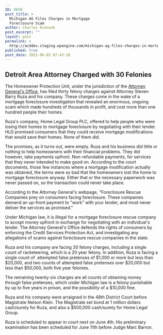 ```yaml
---
ID: 6650
post_title: >
  Michigan AG Files Charges in Mortgage
  Foreclosure Scam
author: Charles Kronzek
post_excerpt: ""
layout: post
permalink: >
  http://acddev.staging.wpengine.com/michigan-ag-files-charges-in-mortgage-foreclosure-scam.html
published: true
post_date: 2015-06-02 07:43:16
---
```

<h2><b>Detroit Area Attorney Charged with 30 Felonies </b></h2>
The Homeowner Protection Unit, under the jurisdiction of the <a href="http://www.michigan.gov/ag" target="_blank">Attorney General's Office</a>, has filed thirty felony charges against Attorney Steven Barry Ruza and his company. These charges come in the wake of a mortgage foreclosure investigation that revealed an enormous, ongoing scam which made hundreds of thousands in profit, and cost more than one hundred people their homes.<!--more-->

Ruza's company, Home Legal Group PLC, offered to help people who were losing their homes to mortgage foreclosure by negotiating with their lender. HLG promised consumers that they could receive mortgage modifications that would save their homes. None of them did.

The promises, as it turns out, were empty. Ruza and his business did little or nothing to help homeowners with their financial problems. They did however, take payments upfront. Non-refundable payments, for services that they never intended to make good on. According to the court documents, those few instances where a mortgage modification actually was obtained, the terms were so bad that the homeowners lost the home to mortgage foreclosure anyway. Either that or the necessary paperwork was never passed on, so the transaction could never take place.

According to the Attorney General's webpage, "Foreclosure Rescue Companies prey on consumers facing foreclosure. These companies demand an up-front payment to "work" with your lender, and most never deliver the services as promised."

Under Michigan law, it is illegal for a mortgage foreclosure rescue company to accept money upfront in exchange for negotiating with an individual's lender. The Attorney General's Office defends the rights of consumers by enforcing the Credit Services Protection Act, and investigating any allegations of scams against foreclosure rescue companies in the state.

Ruza and his company are facing 30 felony charges, including a single count of racketeering, which is a 20 year felony. In addition, Ruza is facing a single count of  attempted false pretenses of $1,000 or more but less than $20,000, and two counts of attempted false pretenses over $20,000 but less than $50,000, both five year felonies.

The remaining twenty-six charges are all counts of obtaining money through false pretenses, which under Michigan law is a felony punishable by up to five years in prison, and the possibility of a $10,000 fine.

Ruza and his company were arraigned in the 48th District Court before Magistrate Nelson Klein. The Magistrate set bond at 1 million dollars cash/surety for Ruza, and also a $500,000 cash/surety for Home Legal Group.

Ruza is scheduled to appear in court next on June 4th. His preliminary examination has been scheduled for June 11th before Judge Marc Barron.